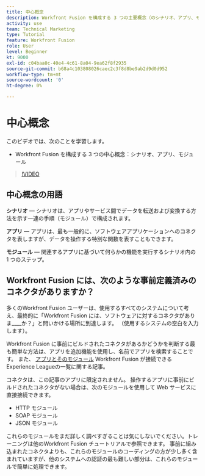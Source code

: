 ```yaml
---
title: 中心概念
description: Workfront Fusion を構成する 3 つの主要概念（のシナリオ、アプリ、モジュール）について説明します。 [!DNL Adobe Workfront Fusion].
activity: use
team: Technical Marketing
type: Tutorial
feature: Workfront Fusion
role: User
level: Beginner
kt: 9000
exl-id: c04baa0c-40e4-4c61-8a04-9ea62f8f2935
source-git-commit: b68a4c103808026caec2c3f8d8be9ab2d9d0d952
workflow-type: tm+mt
source-wordcount: '0'
ht-degree: 0%

---
```


# 中心概念

このビデオでは、次のことを学習します。

* Workfront Fusion を構成する 3 つの中心概念：シナリオ、アプリ、モジュール

>[!VIDEO](https://video.tv.adobe.com/v/335260/?quality=12)

## 中心概念の用語

**シナリオ** — シナリオは、アプリやサービス間でデータを転送および変換する方法を示す一連の手順（モジュール）で構成されます。

**アプリ** — アプリは、最も一般的に、ソフトウェアアプリケーションへのコネクタを表しますが、データを操作する特別な関数を表すこともできます。

**モジュール** — 関連するアプリに基づいて何らかの機能を実行するシナリオ内の 1 つのステップ。

## Workfront Fusion には、次のような事前定義済みのコネクタがありますか？

多くのWorkfront Fusion ユーザーは、使用するすべてのシステムについて考え、最終的に「Workfront Fusion には、ソフトウェアに対するコネクタがありま____か？」と問いかける場所に到達します。 （使用するシステムの空白を入力します）。

Workfront Fusion に事前にビルドされたコネクタがあるかどうかを判断する最も簡単な方法は、アプリを追加機能を使用し、名前でアプリを検索することです。 また、 [アプリとそのモジュール](https://experienceleague.adobe.com/docs/workfront/using/adobe-workfront-fusion/fusion-apps-and-modules/apps-and-their-modules.html?lang=en) Workfront Fusion が接続できるExperience Leagueの一覧に関する記事。

コネクタは、この記事のアプリに限定されません。 操作するアプリに事前にビルドされたコネクタがない場合は、次のモジュールを使用して Web サービスに直接接続できます。

* HTTP モジュール
* SOAP モジュール
* JSON モジュール

これらのモジュールをまだ詳しく調べすぎることは気にしないでください。トレーニングは他のWorkfront Fusion チュートリアルで参照できます。 事前に組み込まれたコネクタよりも、これらのモジュールのコーディングの方が少し多く含まれていますが、他のシステムへの認証の最も難しい部分は、これらのモジュールで簡単に処理できます。
